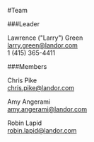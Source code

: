 #Team

###Leader

Lawrence ("Larry") Green  
<a href="mailto:&#108;&#97;&#114;&#114;&#121;&#46;&#103;&#114;&#101;&#101;&#110;&#64;&#108;&#97;&#110;&#100;&#111;&#114;&#46;&#99;&#111;&#109;">&#108;&#97;&#114;&#114;&#121;&#46;&#103;&#114;&#101;&#101;&#110;&#64;&#108;&#97;&#110;&#100;&#111;&#114;&#46;&#99;&#111;&#109;</a>  
1 (415) 365-4411

###Members

Chris Pike  
<a href="mailto:&#99;&#104;&#114;&#105;&#115;&#46;&#112;&#105;&#107;&#101;&#64;&#108;&#97;&#110;&#100;&#111;&#114;&#46;&#99;&#111;&#109;">&#99;&#104;&#114;&#105;&#115;&#46;&#112;&#105;&#107;&#101;&#64;&#108;&#97;&#110;&#100;&#111;&#114;&#46;&#99;&#111;&#109;</a>  

Amy Angerami  
<a href="mailto:&#97;&#109;&#121;&#46;&#97;&#110;&#103;&#101;&#114;&#97;&#109;&#105;&#64;&#108;&#97;&#110;&#100;&#111;&#114;&#46;&#99;&#111;&#109;">&#97;&#109;&#121;&#46;&#97;&#110;&#103;&#101;&#114;&#97;&#109;&#105;&#64;&#108;&#97;&#110;&#100;&#111;&#114;&#46;&#99;&#111;&#109;</a>  

Robin Lapid  
<a href="mailto:&#114;&#111;&#98;&#105;&#110;&#46;&#108;&#97;&#112;&#105;&#100;&#64;&#108;&#97;&#110;&#100;&#111;&#114;&#46;&#99;&#111;&#109;">&#114;&#111;&#98;&#105;&#110;&#46;&#108;&#97;&#112;&#105;&#100;&#64;&#108;&#97;&#110;&#100;&#111;&#114;&#46;&#99;&#111;&#109;</a>  
